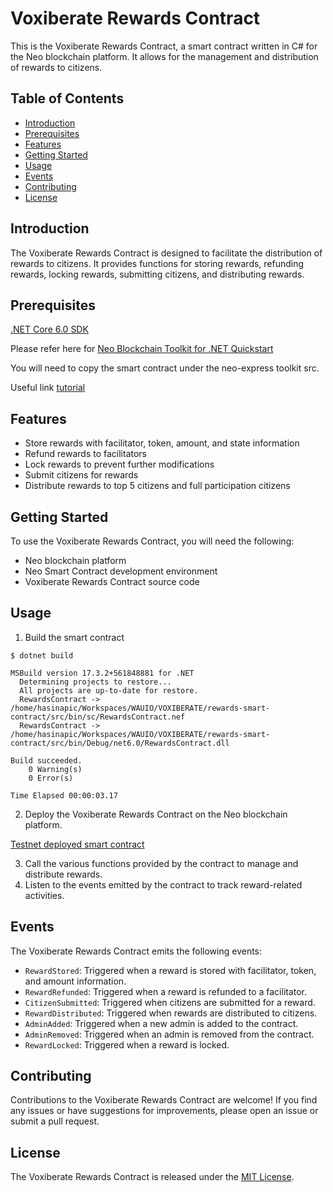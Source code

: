 # Voxiberate Rewards Contract

This is the Voxiberate Rewards Contract, a smart contract written in C# for the Neo blockchain platform. It allows for the management and distribution of rewards to citizens.

## Table of Contents

- [Introduction](#introduction)
- [Prerequisites](#prerequisites)
- [Features](#features)
- [Getting Started](#getting-started)
- [Usage](#usage)
- [Events](#events)
- [Contributing](#contributing)
- [License](#license)

## Introduction

The Voxiberate Rewards Contract is designed to facilitate the distribution of rewards to citizens. It provides functions for storing rewards, refunding rewards, locking rewards, submitting citizens, and distributing rewards.

## Prerequisites

[.NET Core 6.0 SDK](https://dotnet.microsoft.com/en-us/download/dotnet/6.0)

Please refer here for [Neo Blockchain Toolkit for .NET Quickstart](https://github.com/neo-project/neo-blockchain-toolkit/blob/master/quickstart.md)

You will need to copy the smart contract under the neo-express toolkit src.

Useful link [tutorial](https://developers.neo.org/tutorials/2021/05/27/getting-started-with-the-neo-blockchain-toolkit)

## Features

- Store rewards with facilitator, token, amount, and state information
- Refund rewards to facilitators
- Lock rewards to prevent further modifications
- Submit citizens for rewards
- Distribute rewards to top 5 citizens and full participation citizens

## Getting Started

To use the Voxiberate Rewards Contract, you will need the following:

- Neo blockchain platform
- Neo Smart Contract development environment
- Voxiberate Rewards Contract source code

## Usage

1. Build the smart contract 
```
$ dotnet build

MSBuild version 17.3.2+561848881 for .NET
  Determining projects to restore...
  All projects are up-to-date for restore.
  RewardsContract -> /home/hasinapic/Workspaces/WAUIO/VOXIBERATE/rewards-smart-contract/src/bin/sc/RewardsContract.nef
  RewardsContract -> /home/hasinapic/Workspaces/WAUIO/VOXIBERATE/rewards-smart-contract/src/bin/Debug/net6.0/RewardsContract.dll

Build succeeded.
    0 Warning(s)
    0 Error(s)

Time Elapsed 00:00:03.17
```
2. Deploy the Voxiberate Rewards Contract on the Neo blockchain platform.

[Testnet deployed smart contract](https://testnet.neotube.io/contract/0xc6e193931705ab8524da4280c9000bc57641be8c)

3. Call the various functions provided by the contract to manage and distribute rewards.
4. Listen to the events emitted by the contract to track reward-related activities.

## Events

The Voxiberate Rewards Contract emits the following events:

- `RewardStored`: Triggered when a reward is stored with facilitator, token, and amount information.
- `RewardRefunded`: Triggered when a reward is refunded to a facilitator.
- `CitizenSubmitted`: Triggered when citizens are submitted for a reward.
- `RewardDistributed`: Triggered when rewards are distributed to citizens.
- `AdminAdded`: Triggered when a new admin is added to the contract.
- `AdminRemoved`: Triggered when an admin is removed from the contract.
- `RewardLocked`: Triggered when a reward is locked.

## Contributing

Contributions to the Voxiberate Rewards Contract are welcome! If you find any issues or have suggestions for improvements, please open an issue or submit a pull request.

## License

The Voxiberate Rewards Contract is released under the [MIT License](LICENSE).